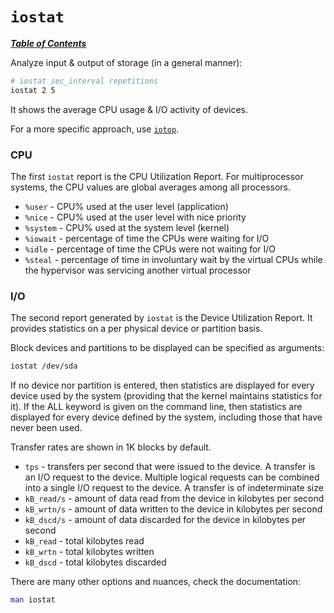 # `iostat`

[***Table of Contents***](/README.md)

Analyze input & output of storage (in a general manner):

```bash
# iostat sec_interval repetitions
iostat 2 5
```

It shows the average CPU usage & I/O activity of devices.

For a more specific approach, use [`iotop`](./iotop.md).

### CPU

The first `iostat` report is the CPU Utilization Report. For multiprocessor
systems, the CPU values are global averages among all processors.

- `%user` - CPU% used at the user level (application)
- `%nice` - CPU% used at the user level with nice priority
- `%system` - CPU% used at the system level (kernel)
- `%iowait` - percentage of time the CPUs were waiting for I/O
- `%idle` - percentage of time the CPUs were not waiting for I/O
- `%steal` - percentage of time in involuntary wait by the virtual CPUs while
the hypervisor was servicing another virtual processor

### I/O

The second report generated by `iostat` is the Device Utilization Report. It
provides statistics on a per physical device or partition basis. 

Block devices and partitions to be displayed can be specified as arguments: 

```bash
iostat /dev/sda
```

If no device nor partition is entered, then statistics are displayed for every
device used by the system (providing that the kernel maintains statistics for
it). If the ALL keyword is given on the command line, then statistics are
displayed for every device defined by the system, including those that have
never been used. 

Transfer rates are shown in 1K blocks by default.

- `tps` - transfers per second that were issued to the device. A transfer is an
I/O request to the device. Multiple logical requests can be combined into a
single I/O request to the device. A transfer is of indeterminate size
- `kB_read/s` - amount of data read from the device in kilobytes per second
- `kB_wrtn/s` - amount of data written to the device in kilobytes per second
- `kB_dscd/s` - amount of data discarded for the device in kilobytes per second
- `kB_read` - total kilobytes read
- `kB_wrtn` - total kilobytes written
- `kB_dscd` - total kilobytes discarded

There are many other options and nuances, check the documentation:

```bash
man iostat
```

